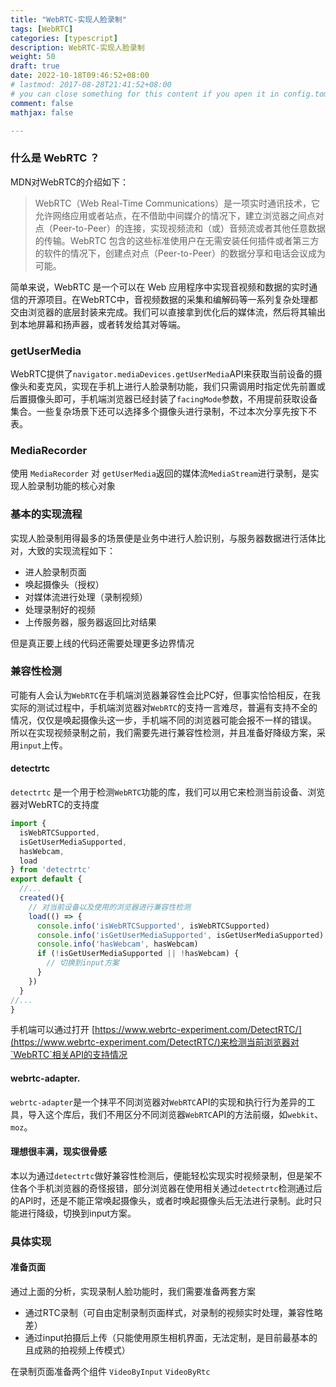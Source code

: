 ```yaml
---
title: "WebRTC-实现人脸录制"
tags: [WebRTC]
categories: [typescript]
description: WebRTC-实现人脸录制
weight: 50
draft: true
date: 2022-10-18T09:46:52+08:00
# lastmod: 2017-08-28T21:41:52+08:00
# you can close something for this content if you open it in config.toml.
comment: false
mathjax: false

---
```

### 什么是 WebRTC ？

MDN对WebRTC的介绍如下：

>WebRTC（Web Real-Time Communications）是一项实时通讯技术，它允许网络应用或者站点，在不借助中间媒介的情况下，建立浏览器之间点对点（Peer-to-Peer）的连接，实现视频流和（或）音频流或者其他任意数据的传输。WebRTC 包含的这些标准使用户在无需安装任何插件或者第三方的软件的情况下，创建点对点（Peer-to-Peer）的数据分享和电话会议成为可能。

简单来说，WebRTC 是一个可以在 Web 应用程序中实现音视频和数据的实时通信的开源项目。在WebRTC中，音视频数据的采集和编解码等一系列复杂处理都交由浏览器的底层封装来完成。我们可以直接拿到优化后的媒体流，然后将其输出到本地屏幕和扬声器，或者转发给其对等端。
<!--more-->

### getUserMedia
WebRTC提供了`navigator.mediaDevices.getUserMedia`API来获取当前设备的摄像头和麦克风，实现在手机上进行人脸录制功能，我们只需调用时指定优先前置或后置摄像头即可，手机端浏览器已经封装了`facingMode`参数，不用提前获取设备集合。一些复杂场景下还可以选择多个摄像头进行录制，不过本次分享先按下不表。

### MediaRecorder
使用 `MediaRecorder` 对 `getUserMedia`返回的媒体流`MediaStream`进行录制，是实现人脸录制功能的核心对象

### 基本的实现流程
实现人脸录制用得最多的场景便是业务中进行人脸识别，与服务器数据进行活体比对，大致的实现流程如下：
- 进人脸录制页面
- 唤起摄像头（授权）
- 对媒体流进行处理（录制视频）
- 处理录制好的视频
- 上传服务器，服务器返回比对结果

但是真正要上线的代码还需要处理更多边界情况

### 兼容性检测
可能有人会认为`WebRTC`在手机端浏览器兼容性会比PC好，但事实恰恰相反，在我实际的测试过程中，手机端浏览器对`WebRTC`的支持一言难尽，普遍有支持不全的情况，仅仅是唤起摄像头这一步，手机端不同的浏览器可能会报不一样的错误。 
所以在实现视频录制之前，我们需要先进行兼容性检测，并且准备好降级方案，采用`input`上传。

#### detectrtc
`detectrtc` 是一个用于检测`WebRTC`功能的库，我们可以用它来检测当前设备、浏览器对WebRTC的支持度

```javascript
import {
  isWebRTCSupported,
  isGetUserMediaSupported,
  hasWebcam,
  load
} from 'detectrtc'
export default {
  //...
  created(){
    // 对当前设备以及使用的浏览器进行兼容性检测
    load(() => {
      console.info('isWebRTCSupported', isWebRTCSupported)
      console.info('isGetUserMediaSupported', isGetUserMediaSupported)
      console.info('hasWebcam', hasWebcam)
      if (!isGetUserMediaSupported || !hasWebcam) {
        // 切换到input方案
      }
    })
  }
//...
}

```
手机端可以通过打开 [https://www.webrtc-experiment.com/DetectRTC/](https://www.webrtc-experiment.com/DetectRTC/)来检测当前浏览器对`WebRTC`相关API的支持情况

#### webrtc-adapter.
`webrtc-adapter`是一个抹平不同浏览器对`WebRTC`API的实现和执行行为差异的工具，导入这个库后，我们不用区分不同浏览器`WebRTC`API的方法前缀，如`webkit`、`moz`。

#### 理想很丰满，现实很骨感
本以为通过`detectrtc`做好兼容性检测后，便能轻松实现实时视频录制，但是架不住各个手机浏览器的奇怪报错，部分浏览器在使用相关通过`detectrtc`检测通过后的API时，还是不能正常唤起摄像头，或者时唤起摄像头后无法进行录制。此时只能进行降级，切换到input方案。

### 具体实现

#### 准备页面
通过上面的分析，实现录制人脸功能时，我们需要准备两套方案
- 通过RTC录制（可自由定制录制页面样式，对录制的视频实时处理，兼容性略差）
- 通过input拍摄后上传（只能使用原生相机界面，无法定制，是目前最基本的且成熟的拍视频上传模式）

在录制页面准备两个组件
`VideoByInput`
`VideoByRtc`



